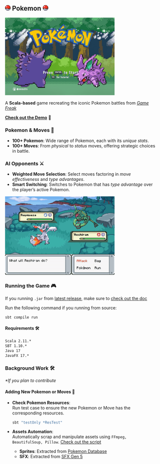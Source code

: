 ## <img src="./readme-doc/app-icon.png" alt="logo" width="18"> Pokemon <img src="./readme-doc/app-icon.png" alt="logo" width="18">

<img src="./readme-doc/landing-bg.gif" alt="landing" width="360">

A **Scala-based** game recreating the iconic Pokemon battles from [*Game Freak*](https://bulbapedia.bulbagarden.net/wiki/Game_Freak)

[<u>**Check out the Demo**</u>](https://www.youtube.com/watch?v=dAXEsYox5lI) 🌱

### Pokemon & Moves 🐉
- **100+ Pokemon**: Wide range of Pokemon, each with its *unique stats*.
- **100+ Moves**: From *physical* to *status* moves, offering strategic choices in battle.

### AI Opponents ⚔️
- **Weighted Move Selection**: Select moves factoring in *move effectiveness* and *type advantages*.
- **Smart Switching**: Switches to Pokemon that has *type advantage* over the player’s active Pokemon.

<img src="./readme-doc/sample-battle.gif" alt="battle" width="360">

### Running the Game 🎮
If you running `.jar` from [latest release](https://github.com/eesuhn/Pokemon/releases/tag/v1.1), make sure to [check out the doc](./readme-doc/run-jar.md)

Run the following command if you running from source:
```
sbt compile run
```

#### Requirements 🛠️
```
Scala 2.11.*
SBT 1.10.*
Java 17
JavaFX 17.*
```

### Background Work 🛠️
<i>*If you plan to contribute</i>

#### Adding New Pokemon or Moves 🐉
- **Check Pokemon Resources**: <br>
	Run test case to ensure the new Pokemon or Move has the corresponding resources.
	```bash
	sbt "testOnly *ResTest"
	```

- **Assets Automation**: <br>
	Automatically scrap and manipulate assets using `FFmpeg, BeautifulSoup, Pillow`. [Check out the script](https://github.com/eesuhn/pokemon-res)
	- **Sprites**: Extracted from [Pokemon Database](https://pokemondb.net/pokedex/all)
	- **SFX**: Extracted from [SFX Gen 5](https://downloads.khinsider.com/game-soundtracks/album/pokemon-sfx-gen-5-attack-moves-blk-wht-blk2-wht2)
